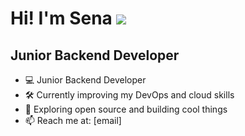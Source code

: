 # Hi! I'm Sena ![](https://user-images.githubusercontent.com/18350557/176309783-0785949b-9127-417c-8b55-ab5a4333674e.gif)

<!-- ![Pj4t](https://user-images.githubusercontent.com/66382514/202264348-6547067a-842a-4ae1-99d0-13ab0f1d01cd.gif) -->


Junior Backend Developer
------------------------------------

* 💻 Junior Backend Developer  
* 🛠️ Currently improving my DevOps and cloud skills  
* 🌱 Exploring open source and building cool things  
* 📫 Reach me at: [email]


